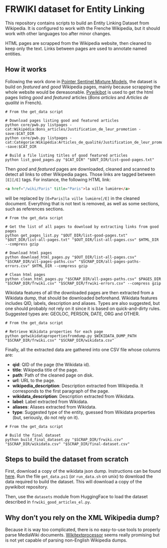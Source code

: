 # FRWIKI dataset for Entity Linking

This repository contains scripts to build an Entity Linking Dataset from Wikipedia. It is configured to work with the Frenche Wikipedia, but it should work with other languages too after minor changes.

HTML pages are scrapped from the Wikipedia website, then cleaned to keep only the text. Links between pages are used to annotate named entities.

## How it works

Following the work done in [Pointer Sentinel Mixture Models](https://arxiv.org/pdf/1609.07843.pdf), the dataset is build on _featured_ and _good_ Wikipedia pages, mainly because scrapping the whole website would be dereasonable. [Pywikibot](https://www.mediawiki.org/wiki/Manual:Pywikibot) is used to get the html pages listing _good_ and _featured_ articles (_Bons articles_ and _Articles de qualité_ in French). 

```shell
# From the get_data script

# Download pages listing good and featured articles
python core/pwb.py listpages -cat:Wikipédia:Bons_articles/Justification_de_leur_promotion -save:$CAT_DIR
python core/pwb.py listpages -cat:Catégorie:Wikipédia:Articles_de_qualité/Justification_de_leur_promotion -save:$CAT_DIR

# Build a file listing titles of good featured articles
python list_good_pages.py "$CAT_DIR" "$OUT_DIR/list-good-pages.txt"
```


Then _good_ and _featured_ pages are downloaded, cleaned and scanned to detect all links to other Wikipedia pages. Those links are tagged between `[E][/E]` tags. For instance, the following HTML link:
```html
<a href="/wiki/Paris" title="Paris">la ville lumière</a>
```
will be replaced by `[E=Paris]la ville lumière[/E]` in the cleaned document. Everything that is not text is removed, as well as some sections, such as references sections.

```shell
# From the get_data script

# Get the list of all pages to download by extracting links from good pages
python get_pages_list.py "$OUT_DIR/list-good-pages.txt" "$OUT_DIR/list-all-pages.txt" "$OUT_DIR/list-all-pages.csv" $HTML_DIR --compress gzip

# Download html pages
python download_html_pages.py "$OUT_DIR/list-all-pages.csv" "$SCRAP_DIR/all-pages-paths.csv" "$SCRAP_DIR/all-pages-paths-errors.csv" $HTML_DIR --compress gzip

# Clean html pages
python clean_html_pages.py "$SCRAP_DIR/all-pages-paths.csv" $PAGES_DIR "$SCRAP_DIR/frwiki.csv" "$SCRAP_DIR/frwiki-errors.csv" --compress gzip
```

Wikidata features of all the downloaded pages are then extracted from a Wikidata dump, that should be downloaded beforehand. Wikidata features includes QID, labels, description and aliases. Types are also suggested, but one should probably not rely on it since it is based on quick-and-dirty rules. Suggested types are: GEOLOC, PERSON, DATE, ORG and OTHER.

```shell
# From the get_data script

# Retrieve Wikidata properties for each page
python getwikidatapropertiesfromdump.py $WIKIDATA_DUMP_PATH "$SCRAP_DIR/frwiki.csv" "$SCRAP_DIR/wikidata.csv"
```

Finally, all the extracted data are gathered into one CSV file whose columns are:

- __qid__: QID of the page (the Wikidata id).
- __title__: Wikipedia title of the page.
- __path__: Path of the cleaned page on disk.
- __url__: URL to the page.
- __wikipedia_description__: Description extracted from Wikipedia. It corresponds to the first paragraph of the page.
- __wikidata_description__: Description extracted from Wikidata.
- __label__: Label extracted from Wikidata.
- __aliases__: Aliases extracted from Wikidata.
- __type__: Suggested type of the entity, guessed from Wikidata properties (but, seriously, do not rely on it).

```shell
# From the get_data script

# Build the final dataset
python build_final_dataset.py "$SCRAP_DIR/frwiki.csv" "$SCRAP_DIR/wikidata.csv" "$SCRAP_DIR/final-dataset.csv"
```

## Steps to build the dataset from scratch

First, download a copy of the wikidata json dump. Instructions can be found [here](https://www.wikidata.org/wiki/Wikidata:Database_download#JSON_dumps_(recommended)).
Run the file `get_data.ps1` (or `run_data.sh` on unix) to download the data required to build the dataset. This will download a copy of the pywikibot repository.


Then, use the `datasets` module from HuggingFace to load the dataset described in `frwiki_good_articles_el.py`.


## Why don’t you rely on the XML Wikipedia dump?

Because it is way too complicated, there is no easy-to-use tools to properly parse MediaWiki documents. [Wikitextprocessor](https://github.com/tatuylonen/wikitextprocessor) seems really promising but is not yet capable of parsing non-English Wikipedia dumps.